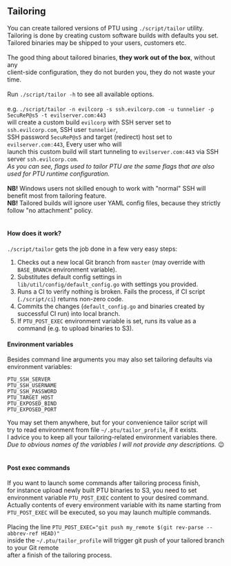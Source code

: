 ## Tailoring

You can create tailored versions of PTU using `./script/tailor` utility.<br/>
Tailoring is done by creating custom software builds with defaults you set.<br/>
Tailored binaries may be shipped to your users, customers etc.<br/>
<br/>
The good thing about tailored binaries, **they work out of the box**, without any<br/>
client-side configuration, they do not burden you, they do not waste your time.<br/>
<br/>
Run `./script/tailor -h` to see all available options.<br/>
<br/>
e.g. `./script/tailor -n evilcorp -s ssh.evilcorp.com -u tunnelier -p 5ecuReP@s5 -t evilserver.com:443`<br/>
will create a custom build `evilcorp` with SSH server set to ` ssh.evilcorp.com`, SSH user `tunnelier`,<br/>
SSH password `5ecuReP@s5` and target (redirect) host set to `evilserver.com:443`, Every user who will<br/>
launch this custom build will start tunneling to `evilserver.com:443` via SSH server `ssh.evilcorp.com`.<br/>
*As you can see, flags used to tailor PTU are the same flags that are also used for PTU runtime configuration.*<br/>
<br/>
**NB!** Windows users not skilled enough to work with "normal" SSH will benefit most from tailoring feature.<br/>
**NB!** Tailored builds will ignore user YAML config files, because they strictly follow "no attachment" policy. <br/>
<br/>

#### How does it work?
`./script/tailor` gets the job done in a few very easy steps:
1. Checks out a new local Git branch from `master` (may override with `BASE_BRANCH` environment variable).
2. Substitutes default config settings in `lib/util/config/default_config.go` with settings you provided.
3. Runs a CI to verify nothing is broken. Fails the process, if CI script (`./script/ci`) returns non-zero code.
4. Commits the changes (`default_config.go` and binaries created by successful CI run) into local branch.
5. If `PTU_POST_EXEC` environment variable is set, runs its value as a command (e.g. to upload binaries to S3).

#### Environment variables
Besides command line arguments you may also set tailoring defaults via environment variables:
```
PTU_SSH_SERVER
PTU_SSH_USERNAME
PTU_SSH_PASSWORD
PTU_TARGET_HOST
PTU_EXPOSED_BIND
PTU_EXPOSED_PORT
```
You may set them anywhere, but for your convenience tailor script will<br/>
try to read environment from file `~/.ptu/tailor_profile`, if it exists.<br/>
I advice you to keep all your tailoring-related environment variables there.<br/>
*Due to obvious names of the variables I will not provide any descriptions.* :wink:<br/>
<br/>

#### Post exec commands
If you want to launch some commands after tailoring process finish,<br/>
for instance upload newly built PTU binaries to S3, you need to set<br/>
environment variable `PTU_POST_EXEC` content to your desired command.<br/>
Actually contents of every environment variable with its name starting from<br/>
`PTU_POST_EXEC` will be executed, so you may launch multiple commands.<br/>
<br/>
Placing the line `PTU_POST_EXEC="git push my_remote $(git rev-parse --abbrev-ref HEAD)"`<br/>
inside the `~/.ptu/tailor_profile` will trigger git push of your tailored branch to your Git remote<br/>
after a finish of the tailoring process.
